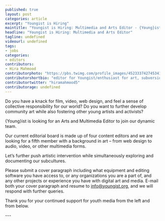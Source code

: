 ```yaml
---
published: true
layout: post
categories: article
excerpt: "Youngist is Hiring"
maintitle: "Youngist is Hiring: Multimedia and Arts Editor - {Young}ist"
headline: "Youngist is Hiring: Multimedia and Arts Editor"
tagline: undefined
videourl: undefined
tags:
- jobs
categories:
- editors
contributors:
- Hira Mahmood
contributorphoto: "https://pbs.twimg.com/profile_images/452333742745341952/-gxc-orR.jpeg" 
contributorshortbio: "editor for Youngist/enthusiast for art, subversion, the text/faux-student/documenting subcultures/making collisions and making something new//"
contributortwitter: "hiramahmood5"
contributorage: undefined
---
```


Do you have a knack for film, video, web design, and feel a sense of collective responsibility for our world? Do you want to further develop community art while also fostering other young artists and activists?

<p>{Young}ist is looking for an Arts and Multimedia Editor to join our dynamic team. <p> Our current editorial board is made up of four content editors and we are looking for a fifth member with a background in art – from web design to audio, video, or other multimedia forms.

 Let’s further push artistic intervention while simultaneously exploring and documenting our subcultures. <p>Please submit a cover paragraph including what equipment and editing software you have access to, or any organizations you are a part of, and any other projects or experience you have with digital art and media. E-mail both your cover paragraph and resume to info@youngist.org, and we will respond with further queries.

<p>Thank you for your continued support for youth media from the left and from below.<p>
---

